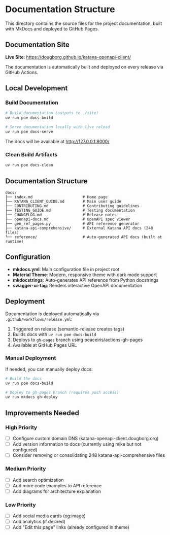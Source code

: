 # Documentation Structure

This directory contains the source files for the project documentation, built with
MkDocs and deployed to GitHub Pages.

## Documentation Site

**Live Site**: https://dougborg.github.io/katana-openapi-client/

The documentation is automatically built and deployed on every release via GitHub
Actions.

## Local Development

### Build Documentation

```bash
# Build documentation (outputs to ./site)
uv run poe docs-build

# Serve documentation locally with live reload
uv run poe docs-serve
```

The docs will be available at http://127.0.0.1:8000/

### Clean Build Artifacts

```bash
uv run poe docs-clean
```

## Documentation Structure

```
docs/
├── index.md                      # Home page
├── KATANA_CLIENT_GUIDE.md        # Main user guide
├── CONTRIBUTING.md               # Contributing guidelines
├── TESTING_GUIDE.md              # Testing documentation
├── CHANGELOG.md                  # Release notes
├── openapi-docs.md               # OpenAPI spec viewer
├── gen_ref_pages.py              # API reference generator
├── katana-api-comprehensive/     # External Katana API docs (248 files)
└── reference/                    # Auto-generated API docs (built at runtime)
```

## Configuration

- **mkdocs.yml**: Main configuration file in project root
- **Material Theme**: Modern, responsive theme with dark mode support
- **mkdocstrings**: Auto-generates API reference from Python docstrings
- **swagger-ui-tag**: Renders interactive OpenAPI documentation

## Deployment

Documentation is deployed automatically via `.github/workflows/release.yml`:

1. Triggered on release (semantic-release creates tags)
1. Builds docs with `uv run poe docs-build`
1. Deploys to `gh-pages` branch using peaceiris/actions-gh-pages
1. Available at GitHub Pages URL

### Manual Deployment

If needed, you can manually deploy docs:

```bash
# Build the docs
uv run poe docs-build

# Deploy to gh-pages branch (requires push access)
uv run mkdocs gh-deploy
```

## Improvements Needed

### High Priority

- [ ] Configure custom domain DNS (katana-openapi-client.dougborg.org)
- [ ] Add version information to docs (currently using mike but not configured)
- [ ] Consider removing or consolidating 248 katana-api-comprehensive files

### Medium Priority

- [ ] Add search optimization
- [ ] Add more code examples to API reference
- [ ] Add diagrams for architecture explanation

### Low Priority

- [ ] Add social media cards (og:image)
- [ ] Add analytics (if desired)
- [ ] Add "Edit this page" links (already configured in theme)
